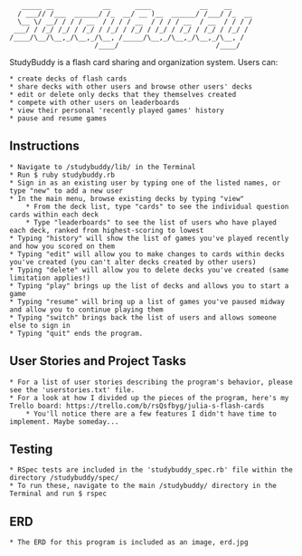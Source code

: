 ```
   _____ __            __      ____            __    __     
  / ___// /___  ______/ /_  __/ __ )__  ______/ /___/ /_  __
  \__ \/ __/ / / / __  / / / / __  / / / / __  / __  / / / /
 ___/ / /_/ /_/ / /_/ / /_/ / /_/ / /_/ / /_/ / /_/ / /_/ / 
/____/\__/\__,_/\__,_/\__, /_____/\__,_/\__,_/\__,_/\__, /  
                     /____/                        /____/                                              
```

StudyBuddy is a flash card sharing and organization system. Users can:

	* create decks of flash cards
	* share decks with other users and browse other users' decks
	* edit or delete only decks that they themselves created
	* compete with other users on leaderboards
	* view their personal 'recently played games' history
	* pause and resume games

## Instructions

	* Navigate to /studybuddy/lib/ in the Terminal
	* Run $ ruby studybuddy.rb
	* Sign in as an existing user by typing one of the listed names, or type "new" to add a new user
	* In the main menu, browse existing decks by typing "view"
		* From the deck list, type "cards" to see the individual question cards within each deck
		* Type "leaderboards" to see the list of users who have played each deck, ranked from highest-scoring to lowest
	* Typing "history" will show the list of games you've played recently and how you scored on them
	* Typing "edit" will allow you to make changes to cards within decks you've created (you can't alter decks created by other users)
	* Typing "delete" will allow you to delete decks you've created (same limitation applies!)
	* Typing "play" brings up the list of decks and allows you to start a game
	* Typing "resume" will bring up a list of games you've paused midway and allow you to continue playing them
	* Typing "switch" brings back the list of users and allows someone else to sign in
	* Typing "quit" ends the program.


## User Stories and Project Tasks
	
	* For a list of user stories describing the program's behavior, please see the 'userstories.txt' file.
	* For a look at how I divided up the pieces of the program, here's my Trello board: https://trello.com/b/rsQsfbyg/julia-s-flash-cards
		* You'll notice there are a few features I didn't have time to implement. Maybe someday...

	
## Testing

	* RSpec tests are included in the 'studybuddy_spec.rb' file within the directory /studybuddy/spec/
	* To run these, navigate to the main /studybuddy/ directory in the Terminal and run $ rspec


## ERD
	
	* The ERD for this program is included as an image, erd.jpg



